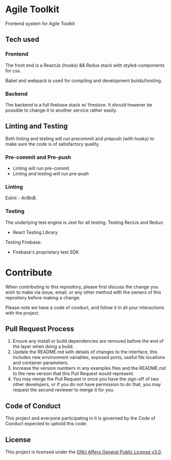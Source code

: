# Agile Toolkit
Frontend system for Agile Toolkit

## Tech used

### Frontend
The front end is a ReactJs (hooks) && Redux stack with styled-components for css. 

Babel and webpack is used for compiling and development builds/hosting.

### Backend
The backend is a full firebase stack w/ firestore. It should however be possible to change it to another service rather easily.

## Linting and Testing
Both linting and testing will run precommit and prepush (with husky) to make sure the code is of satisfactory quality.

### Pre-commit and Pre-push
* Linting will run pre-commit
* Linting and testing will run pre-push

### Linting
Eslint - AirBnB.

### Testing
The underlying test engine is Jest for all testing.
Testing RectJs and Redux:
* React Testing Library

Testing Firebase:
* Firebase's proprietary test SDK 

# Contribute
When contributing to this repository, please first discuss the change you wish to make via issue,
email, or any other method with the owners of this repository before making a change. 

Please note we have a code of conduct, and follow it in all your interactions with the project.

## Pull Request Process
1. Ensure any install or build dependencies are removed before the end of the layer when doing a build.
2. Update the README.md with details of changes to the interface, this includes new environment variables, exposed ports, useful file locations and container parameters.
3. Increase the version numbers in any examples files and the README.md to the new version that this Pull Request would represent.
4. You may merge the Pull Request in once you have the sign-off of two other developers, or if you do not have permission to do that, you may request the second reviewer to merge it for you.

## Code of Conduct
This project and everyone participating in it is governed by the Code of Conduct expected to uphold this code.

## License
This project is licensed under the [GNU Affero General Public License v3.0](https://github.com/AndreasJJ/Agile-Open-Toolkit/blob/master/LICENSE).
